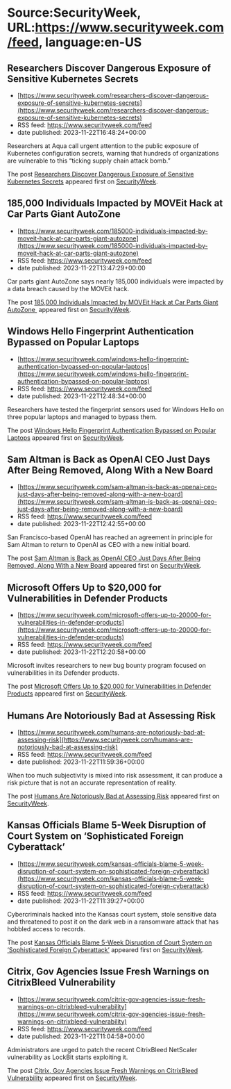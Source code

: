 # Source:SecurityWeek, URL:https://www.securityweek.com/feed, language:en-US

## Researchers Discover Dangerous Exposure of Sensitive Kubernetes Secrets
 - [https://www.securityweek.com/researchers-discover-dangerous-exposure-of-sensitive-kubernetes-secrets](https://www.securityweek.com/researchers-discover-dangerous-exposure-of-sensitive-kubernetes-secrets)
 - RSS feed: https://www.securityweek.com/feed
 - date published: 2023-11-22T16:48:24+00:00

<p>Researchers at Aqua call urgent  attention to the public exposure of Kubernetes configuration secrets, warning that hundreds of organizations are vulnerable to this “ticking supply chain attack bomb.”</p>
<p>The post <a href="https://www.securityweek.com/researchers-discover-dangerous-exposure-of-sensitive-kubernetes-secrets/">Researchers Discover Dangerous Exposure of Sensitive Kubernetes Secrets</a> appeared first on <a href="https://www.securityweek.com">SecurityWeek</a>.</p>

## 185,000 Individuals Impacted by MOVEit Hack at Car Parts Giant AutoZone
 - [https://www.securityweek.com/185000-individuals-impacted-by-moveit-hack-at-car-parts-giant-autozone](https://www.securityweek.com/185000-individuals-impacted-by-moveit-hack-at-car-parts-giant-autozone)
 - RSS feed: https://www.securityweek.com/feed
 - date published: 2023-11-22T13:47:29+00:00

<p>Car parts giant AutoZone says nearly 185,000 individuals were impacted by a data breach caused by the MOVEit hack.</p>
<p>The post <a href="https://www.securityweek.com/185000-individuals-impacted-by-moveit-hack-at-car-parts-giant-autozone/">185,000 Individuals Impacted by MOVEit Hack at Car Parts Giant AutoZone </a> appeared first on <a href="https://www.securityweek.com">SecurityWeek</a>.</p>

## Windows Hello Fingerprint Authentication Bypassed on Popular Laptops
 - [https://www.securityweek.com/windows-hello-fingerprint-authentication-bypassed-on-popular-laptops](https://www.securityweek.com/windows-hello-fingerprint-authentication-bypassed-on-popular-laptops)
 - RSS feed: https://www.securityweek.com/feed
 - date published: 2023-11-22T12:48:34+00:00

<p>Researchers have tested the fingerprint sensors used for Windows Hello on three popular laptops and managed to bypass them.</p>
<p>The post <a href="https://www.securityweek.com/windows-hello-fingerprint-authentication-bypassed-on-popular-laptops/">Windows Hello Fingerprint Authentication Bypassed on Popular Laptops</a> appeared first on <a href="https://www.securityweek.com">SecurityWeek</a>.</p>

## Sam Altman is Back as OpenAI CEO Just Days After Being Removed, Along With a New Board
 - [https://www.securityweek.com/sam-altman-is-back-as-openai-ceo-just-days-after-being-removed-along-with-a-new-board](https://www.securityweek.com/sam-altman-is-back-as-openai-ceo-just-days-after-being-removed-along-with-a-new-board)
 - RSS feed: https://www.securityweek.com/feed
 - date published: 2023-11-22T12:42:55+00:00

<p>San Francisco-based OpenAI has reached an agreement in principle for Sam Altman to return to OpenAI as CEO with a new initial board.</p>
<p>The post <a href="https://www.securityweek.com/sam-altman-is-back-as-openai-ceo-just-days-after-being-removed-along-with-a-new-board/">Sam Altman is Back as OpenAI CEO Just Days After Being Removed, Along With a New Board</a> appeared first on <a href="https://www.securityweek.com">SecurityWeek</a>.</p>

## Microsoft Offers Up to $20,000 for Vulnerabilities in Defender Products
 - [https://www.securityweek.com/microsoft-offers-up-to-20000-for-vulnerabilities-in-defender-products](https://www.securityweek.com/microsoft-offers-up-to-20000-for-vulnerabilities-in-defender-products)
 - RSS feed: https://www.securityweek.com/feed
 - date published: 2023-11-22T12:20:58+00:00

<p>Microsoft invites researchers to new bug bounty program focused on vulnerabilities in its Defender products.</p>
<p>The post <a href="https://www.securityweek.com/microsoft-offers-up-to-20000-for-vulnerabilities-in-defender-products/">Microsoft Offers Up to $20,000 for Vulnerabilities in Defender Products</a> appeared first on <a href="https://www.securityweek.com">SecurityWeek</a>.</p>

## Humans Are Notoriously Bad at Assessing Risk
 - [https://www.securityweek.com/humans-are-notoriously-bad-at-assessing-risk](https://www.securityweek.com/humans-are-notoriously-bad-at-assessing-risk)
 - RSS feed: https://www.securityweek.com/feed
 - date published: 2023-11-22T11:59:36+00:00

<p>When too much subjectivity is mixed into risk assessment, it can produce a risk picture that is not an accurate representation of reality.  </p>
<p>The post <a href="https://www.securityweek.com/humans-are-notoriously-bad-at-assessing-risk/">Humans Are Notoriously Bad at Assessing Risk</a> appeared first on <a href="https://www.securityweek.com">SecurityWeek</a>.</p>

## Kansas Officials Blame 5-Week Disruption of Court System on ‘Sophisticated Foreign Cyberattack’
 - [https://www.securityweek.com/kansas-officials-blame-5-week-disruption-of-court-system-on-sophisticated-foreign-cyberattack](https://www.securityweek.com/kansas-officials-blame-5-week-disruption-of-court-system-on-sophisticated-foreign-cyberattack)
 - RSS feed: https://www.securityweek.com/feed
 - date published: 2023-11-22T11:39:27+00:00

<p>Cybercriminals hacked into the Kansas court system, stole sensitive data and threatened to post it on the dark web in a ransomware attack that has hobbled access to records.</p>
<p>The post <a href="https://www.securityweek.com/kansas-officials-blame-5-week-disruption-of-court-system-on-sophisticated-foreign-cyberattack/">Kansas Officials Blame 5-Week Disruption of Court System on ‘Sophisticated Foreign Cyberattack’</a> appeared first on <a href="https://www.securityweek.com">SecurityWeek</a>.</p>

## Citrix, Gov Agencies Issue Fresh Warnings on CitrixBleed Vulnerability
 - [https://www.securityweek.com/citrix-gov-agencies-issue-fresh-warnings-on-citrixbleed-vulnerability](https://www.securityweek.com/citrix-gov-agencies-issue-fresh-warnings-on-citrixbleed-vulnerability)
 - RSS feed: https://www.securityweek.com/feed
 - date published: 2023-11-22T11:04:58+00:00

<p>Administrators are urged to patch the recent CitrixBleed NetScaler vulnerability as LockBit starts exploiting it.</p>
<p>The post <a href="https://www.securityweek.com/citrix-gov-agencies-issue-fresh-warnings-on-citrixbleed-vulnerability/">Citrix, Gov Agencies Issue Fresh Warnings on CitrixBleed Vulnerability</a> appeared first on <a href="https://www.securityweek.com">SecurityWeek</a>.</p>

